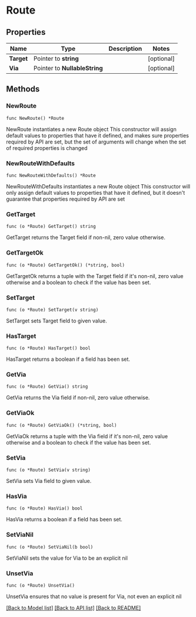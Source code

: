 # Route

## Properties

Name | Type | Description | Notes
------------ | ------------- | ------------- | -------------
**Target** | Pointer to **string** |  | [optional] 
**Via** | Pointer to **NullableString** |  | [optional] 

## Methods

### NewRoute

`func NewRoute() *Route`

NewRoute instantiates a new Route object
This constructor will assign default values to properties that have it defined,
and makes sure properties required by API are set, but the set of arguments
will change when the set of required properties is changed

### NewRouteWithDefaults

`func NewRouteWithDefaults() *Route`

NewRouteWithDefaults instantiates a new Route object
This constructor will only assign default values to properties that have it defined,
but it doesn't guarantee that properties required by API are set

### GetTarget

`func (o *Route) GetTarget() string`

GetTarget returns the Target field if non-nil, zero value otherwise.

### GetTargetOk

`func (o *Route) GetTargetOk() (*string, bool)`

GetTargetOk returns a tuple with the Target field if it's non-nil, zero value otherwise
and a boolean to check if the value has been set.

### SetTarget

`func (o *Route) SetTarget(v string)`

SetTarget sets Target field to given value.

### HasTarget

`func (o *Route) HasTarget() bool`

HasTarget returns a boolean if a field has been set.

### GetVia

`func (o *Route) GetVia() string`

GetVia returns the Via field if non-nil, zero value otherwise.

### GetViaOk

`func (o *Route) GetViaOk() (*string, bool)`

GetViaOk returns a tuple with the Via field if it's non-nil, zero value otherwise
and a boolean to check if the value has been set.

### SetVia

`func (o *Route) SetVia(v string)`

SetVia sets Via field to given value.

### HasVia

`func (o *Route) HasVia() bool`

HasVia returns a boolean if a field has been set.

### SetViaNil

`func (o *Route) SetViaNil(b bool)`

 SetViaNil sets the value for Via to be an explicit nil

### UnsetVia
`func (o *Route) UnsetVia()`

UnsetVia ensures that no value is present for Via, not even an explicit nil

[[Back to Model list]](../README.md#documentation-for-models) [[Back to API list]](../README.md#documentation-for-api-endpoints) [[Back to README]](../README.md)


